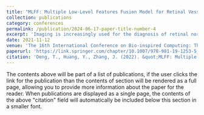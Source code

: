 ```yaml
---
title: "MLFF: Multiple Low-Level Features Fusion Model for Retinal Vessel Segmentation"
collection: publications
category: conferences
permalink: /publication/2024-06-17-paper-title-number-4
excerpt: 'Imaging is increasingly used for the diagnosis of retinal normality and the monitoring of retinal abnormalities. Many retinal vessel properties, such as small artery aneurysms, narrowing of incisions, etc., are related to systemic diseases. The morphology of retinal blood vessels themselves is related to cardiovascular disease and coronary artery disease in adults. The fundus image can intuitively reflect the retinal vessel lesions, and the computer-based image processing method can be used for auxiliary medical diagnosis. In this paper, a retinal vessel segmentation model, named as MLFF, is proposed to effectively extract and fuse multiple low-level features. Firstly, there are 25 low-level feature maps of fundus retinal vessel images that are analyzed and extracted. Then, the feature maps are fused by an AdaBoost classifier. Finally, the MLFF is trained and evaluated on public fundus images for vessel extraction dataset (DRIVE). The qualitative and quantitative experimental results show that our model can effectively detect the retinal vessels and outperforms other models including deep learning-based models.'
date: 2021-11-12
venue: 'The 16th International Conference on Bio-inspired Computing: Theories and Applications (BIC-TA 2021)'
paperurl: 'https://link.springer.com/chapter/10.1007/978-981-19-1253-5_20'
citation: 'Deng, T., Huang, Y., Zhang, J. (2022). &quot;MLFF: Multiple Low-Level Features Fusion Model for Retinal Vessel Segmentation.&quot; <i>2021 International Conference on Bio-Inspired Computing: Theories and Applications. (BIC-TA)<i>. pp. 271-281.'
---
```


The contents above will be part of a list of publications, if the user clicks the link for the publication than the contents of section will be rendered as a full page, allowing you to provide more information about the paper for the reader. When publications are displayed as a single page, the contents of the above "citation" field will automatically be included below this section in a smaller font.
